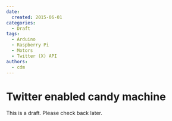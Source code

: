 ```yaml
---
date:
  created: 2015-06-01
categories:
  - Draft
tags:
  - Arduino
  - Raspberry Pi
  - Motors
  - Twitter (X) API
authors:
  - cdm
---
```


# Twitter enabled candy machine

This is a draft. Please check back later.
